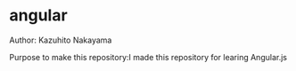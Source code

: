 # angular

Author: Kazuhito Nakayama

Purpose to make this repository:I made this repository for learing Angular.js